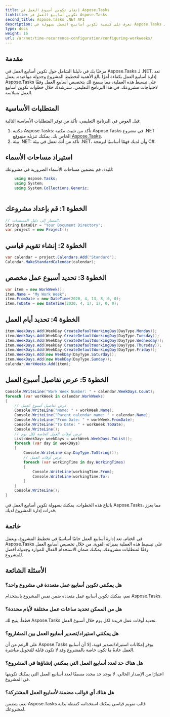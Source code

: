 ```yaml
---
title: إتقان تكوين أسبوع العمل في Aspose.Tasks
linktitle: تكوين أسابيع العمل في Aspose.Tasks
second_title: Aspose.Tasks .NET API
description: تعرف على كيفية تكوين أسابيع العمل بسهولة في Aspose.Tasks لـ .NET. قم بتحسين جدولة المشروع وإدارة الموارد من خلال دليلنا خطوة بخطوة.
type: docs
weight: 16
url: /ar/net/time-recurrence-configuration/configuring-workweeks/
---
```

## مقدمة
مرحبًا بك في دليلنا الشامل حول تكوين أسابيع العمل في Aspose.Tasks لـ .NET. تعد إدارة أسابيع العمل بكفاءة أمرًا بالغ الأهمية لتخطيط المشروع وجدولة مواعيده. يعمل Aspose.Tasks على تبسيط هذه العملية، مما يسمح لك بتخصيص أسابيع العمل وفقًا لاحتياجات مشروعك. في هذا البرنامج التعليمي، سنرشدك خلال خطوات تكوين أسابيع العمل بسلاسة.
## المتطلبات الأساسية
قبل الغوص في البرنامج التعليمي، تأكد من توفر المتطلبات الأساسية التالية:
1.  مكتبة Aspose.Tasks: تأكد من تثبيت مكتبة Aspose.Tasks في مشروع .NET الخاص بك. يمكنك تنزيله من[موقع Aspose.Tasks](https://releases.aspose.com/tasks/net/).
2. بيئة .NET: تأكد من أنك تعمل في بيئة .NET، وأن لديك فهمًا أساسيًا لبرمجة C#.
## استيراد مساحات الأسماء
للبدء، قم بتضمين مساحات الأسماء الضرورية في مشروعك:
```csharp
    using Aspose.Tasks;
    using System;
    using System.Collections.Generic;
    
```
## الخطوة 1: قم بإعداد مشروعك
```csharp
// المسار إلى دليل المستندات.
String DataDir = "Your Document Directory";
var project = new Project();
```
## الخطوة 2: إنشاء تقويم قياسي
```csharp
var calendar = project.Calendars.Add("Standard");
Calendar.MakeStandardCalendar(calendar);
```
## الخطوة 3: تحديد أسبوع عمل مخصص
```csharp
var item = new WorkWeek();
item.Name = "My Work Week";
item.FromDate = new DateTime(2020, 4, 13, 8, 0, 0);
item.ToDate = new DateTime(2020, 4, 17, 17, 0, 0);
```
## الخطوة 4: تحديد أيام العمل
```csharp
item.WeekDays.Add(WeekDay.CreateDefaultWorkingDay(DayType.Monday));
item.WeekDays.Add(WeekDay.CreateDefaultWorkingDay(DayType.Tuesday));
item.WeekDays.Add(WeekDay.CreateDefaultWorkingDay(DayType.Wednesday));
item.WeekDays.Add(WeekDay.CreateDefaultWorkingDay(DayType.Thursday));
item.WeekDays.Add(WeekDay.CreateDefaultWorkingDay(DayType.Friday));
item.WeekDays.Add(new WeekDay(DayType.Saturday));
item.WeekDays.Add(new WeekDay(DayType.Sunday));
calendar.WorkWeeks.Add(item);
```
## الخطوة 5: عرض تفاصيل أسبوع العمل
```csharp
Console.WriteLine("Work Week Number: " + calendar.WeekDays.Count);
foreach (var workWeek in calendar.WorkWeeks)
{
    // عرض تفاصيل أسبوع العمل
    Console.WriteLine("Name: " + workWeek.Name);
    Console.WriteLine("Parent calendar name: " + calendar.Name);
    Console.WriteLine("From Date: " + workWeek.FromDate);
    Console.WriteLine("To Date: " + workWeek.ToDate);
    Console.WriteLine();
    // عرض أوقات العمل الخاصة لكل يوم
    List<WeekDay> weekDays = workWeek.WeekDays.ToList();
    foreach (var day in weekDays)
    {
        Console.WriteLine(day.DayType.ToString());
        // عرض أوقات العمل
        foreach (var workingTime in day.WorkingTimes)
        {
            Console.WriteLine(workingTime.From);
            Console.WriteLine(workingTime.To);
        }
    }
    Console.WriteLine();
}
```
باتباع هذه الخطوات، يمكنك بسهولة تكوين أسابيع العمل في Aspose.Tasks، مما يعزز قدرات إدارة المشروع لديك.
## خاتمة
في الختام، تعد إدارة أسابيع العمل جانبًا أساسيًا في تخطيط المشروع، ويعمل Aspose.Tasks على تبسيط هذه العملية بميزاته القوية. من خلال تخصيص أسابيع العمل وفقًا لمتطلبات مشروعك، يمكنك ضمان الاستخدام الفعال للموارد وجدولة أفضل للمشروع.
## الأسئلة الشائعة
### هل يمكنني تكوين أسابيع عمل متعددة في مشروع واحد؟
نعم، يمكنك تكوين أسابيع عمل متعددة ضمن نفس المشروع باستخدام Aspose.Tasks.
### هل من الممكن تحديد ساعات عمل مختلفة لأيام محددة؟
قطعاً. يتيح لك Aspose.Tasks تحديد أوقات عمل فريدة لكل يوم خلال أسبوع العمل.
### هل يمكنني استيراد/تصدير أسابيع العمل بين المشاريع؟
على الرغم من أن Aspose.Tasks يوفر إمكانات استيراد/تصدير قوية، إلا أن أسابيع العمل عادةً ما تكون خاصة بالمشروع وقد لا تكون قابلة للتحويل مباشرة.
### هل هناك حد لعدد أسابيع العمل التي يمكنني إنشاؤها في المشروع؟
اعتبارًا من الإصدار الحالي، لا يوجد حد محدد مسبقًا لعدد أسابيع العمل التي يمكنك تكوينها في المشروع.
### هل هناك أي قوالب مضمنة لأسابيع العمل المشتركة؟
نعم، يتضمن Aspose.Tasks قالب تقويم قياسي يمكنك استخدامه كنقطة بداية لمشروعك.